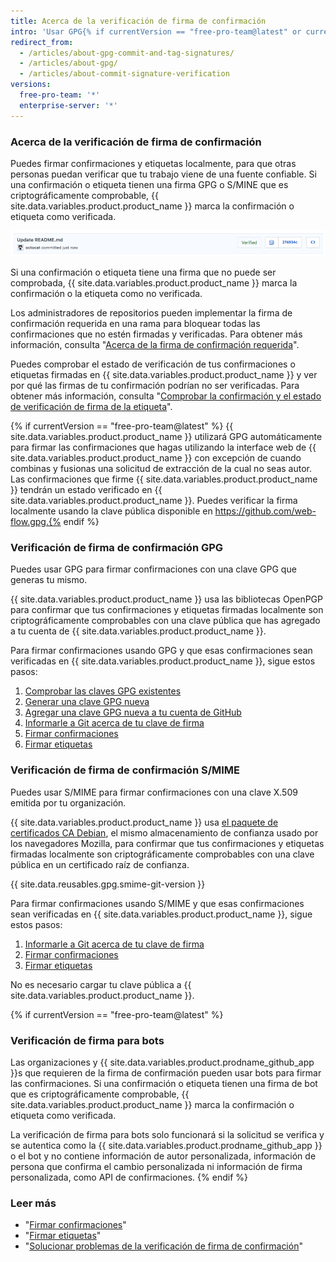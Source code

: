 ```yaml
---
title: Acerca de la verificación de firma de confirmación
intro: 'Usar GPG{% if currentVersion == "free-pro-team@latest" or currentVersion ver_gt "enterprise-server@2.14" %} o S/MIME{% endif %}, puedes firmar etiquetas y confirmaciones de cambios localmente. Estas etiquetas o confirmaciones se marcan como verificadas en {{ site.data.variables.product.product_name }}, para que otras personas puedan confiar en que los cambios vienen de una fuente confiable.'
redirect_from:
  - /articles/about-gpg-commit-and-tag-signatures/
  - /articles/about-gpg/
  - /articles/about-commit-signature-verification
versions:
  free-pro-team: '*'
  enterprise-server: '*'
---
```


### Acerca de la verificación de firma de confirmación

Puedes firmar confirmaciones y etiquetas localmente, para que otras personas puedan verificar que tu trabajo viene de una fuente confiable. Si una confirmación o etiqueta tienen una firma GPG o S/MINE que es criptográficamente comprobable, {{ site.data.variables.product.product_name }} marca la confirmación o etiqueta como verificada.

![Confirmación verificada](/assets/images/help/commits/verified-commit.png)

Si una confirmación o etiqueta tiene una firma que no puede ser comprobada, {{ site.data.variables.product.product_name }} marca la confirmación o la etiqueta como no verificada.

Los administradores de repositorios pueden implementar la firma de confirmación requerida en una rama para bloquear todas las confirmaciones que no estén firmadas y verificadas. Para obtener más información, consulta "[Acerca de la firma de confirmación requerida](/articles/about-required-commit-signing)".

Puedes comprobar el estado de verificación de tus confirmaciones o etiquetas firmadas en {{ site.data.variables.product.product_name }} y ver por qué las firmas de tu confirmación podrían no ser verificadas. Para obtener más información, consulta "[Comprobar la confirmación y el estado de verificación de firma de la etiqueta](/articles/checking-your-commit-and-tag-signature-verification-status)".

{% if currentVersion == "free-pro-team@latest" %} {{ site.data.variables.product.product_name }} utilizará GPG automáticamente para firmar las confirmaciones que hagas utilizando la interface web de {{ site.data.variables.product.product_name }} con excepción de cuando combinas y fusionas una solicitud de extracción de la cual no seas autor. Las confirmaciones que firme {{ site.data.variables.product.product_name }} tendrán un estado verificado en {{ site.data.variables.product.product_name }}. Puedes verificar la firma localmente usando la clave pública disponible en https://github.com/web-flow.gpg.{% endif %}

### Verificación de firma de confirmación GPG

Puedes usar GPG para firmar confirmaciones con una clave GPG que generas tu mismo.

{{ site.data.variables.product.product_name }} usa las bibliotecas OpenPGP para confirmar que tus confirmaciones y etiquetas firmadas localmente son criptográficamente comprobables con una clave pública que has agregado a tu cuenta de {{ site.data.variables.product.product_name }}.

Para firmar confirmaciones usando GPG y que esas confirmaciones sean verificadas en {{ site.data.variables.product.product_name }}, sigue estos pasos:

1. [Comprobar las claves GPG existentes](/articles/checking-for-existing-gpg-keys)
2. [Generar una clave GPG nueva](/articles/generating-a-new-gpg-key)
3. [Agregar una clave GPG nueva a tu cuenta de GitHub](/articles/adding-a-new-gpg-key-to-your-github-account)
4. [Informarle a Git acerca de tu clave de firma](/articles/telling-git-about-your-signing-key)
5. [Firmar confirmaciones](/articles/signing-commits)
6. [Firmar etiquetas](/articles/signing-tags)

### Verificación de firma de confirmación S/MIME

Puedes usar S/MIME para firmar confirmaciones con una clave X.509 emitida por tu organización.

{{ site.data.variables.product.product_name }} usa [el paquete de certificados CA Debian](https://packages.debian.org/hu/jessie/ca-certificates), el mismo almacenamiento de confianza usado por los navegadores Mozilla, para confirmar que tus confirmaciones y etiquetas firmadas localmente son criptográficamente comprobables con una clave pública en un certificado raíz de confianza.

{{ site.data.reusables.gpg.smime-git-version }}

Para firmar confirmaciones usando S/MIME y que esas confirmaciones sean verificadas en {{ site.data.variables.product.product_name }}, sigue estos pasos:

1. [Informarle a Git acerca de tu clave de firma](/articles/telling-git-about-your-signing-key)
2. [Firmar confirmaciones](/articles/signing-commits)
3. [Firmar etiquetas](/articles/signing-tags)

No es necesario cargar tu clave pública a {{ site.data.variables.product.product_name }}.

{% if currentVersion == "free-pro-team@latest" %}
### Verificación de firma para bots

Las organizaciones y {{ site.data.variables.product.prodname_github_app }}s que requieren de la firma de confirmación pueden usar bots para firmar las confirmaciones. Si una confirmación o etiqueta tienen una firma de bot que es criptográficamente comprobable, {{ site.data.variables.product.product_name }} marca la confirmación o etiqueta como verificada.

La verificación de firma para bots solo funcionará si la solicitud se verifica y se autentica como la {{ site.data.variables.product.prodname_github_app }} o el bot y no contiene información de autor personalizada, información de persona que confirma el cambio personalizada ni información de firma personalizada, como API de confirmaciones.
{% endif %}

### Leer más

- "[Firmar confirmaciones](/articles/signing-commits)"
- "[Firmar etiquetas](/articles/signing-tags)"
- "[Solucionar problemas de la verificación de firma de confirmación](/articles/troubleshooting-commit-signature-verification)"
